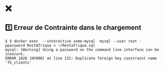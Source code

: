 # :x:

## :one: Erreur de Contrainte dans le chargement

```
$ $ docker exec  --interactive some-mysql  mysql --user root -ppassword RestAfrique < ~/Restafrique.sql 
mysql: [Warning] Using a password on the command line interface can be insecure.
ERROR 1826 (HY000) at line 131: Duplicate foreign key constraint name 'fk_clients'
```
